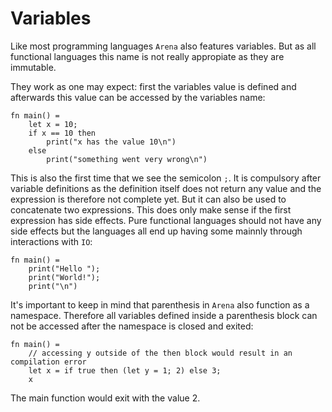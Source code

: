 # Variables

Like most programming languages `Arena` also features variables. But as all
functional languages this name is not really appropiate as they are immutable.

They work as one may expect: first the variables value is defined and afterwards
this value can be accessed by the variables name:

```
fn main() =
    let x = 10;
    if x == 10 then
        print("x has the value 10\n")
    else
        print("something went very wrong\n")
```

This is also the first time that we see the semicolon `;`. It is compulsory
after variable definitions as the definition itself does not return any value
and the expression is therefore not complete yet. But it can also be used to
concatenate two expressions. This does only make sense if the first expression
has side effects. Pure functional languages should not have any side effects but
the languages all end up having some mainnly through interactions with `IO`:

```
fn main() =
    print("Hello ");
    print("World!");
    print("\n")
```

It's important to keep in mind that parenthesis in `Arena` also function as a
namespace. Therefore all variables defined inside a parenthesis block can not be
accessed after the namespace is closed and exited:

```
fn main() =
    // accessing y outside of the then block would result in an compilation error
    let x = if true then (let y = 1; 2) else 3;
    x
```

The main function would exit with the value 2.
